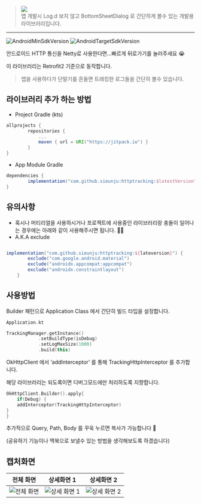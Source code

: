 > [![](https://jitpack.io/v/sieunju/httptracking.svg)](https://jitpack.io/#sieunju/httptracking)   
> 앱 개발시 Log.d 보지 않고 BottomSheetDialog 로 간단하게 볼수 있는 개발용 라이브러리입니다.
---
![AndroidMinSdkVersion](https://img.shields.io/badge/minSdkVersion-21-green.svg) ![AndroidTargetSdkVersion](https://img.shields.io/badge/targetSdkVersion-31-brightgreen.svg)

안드로이드 HTTP 통신을 Netty로 사용한다면...빠르게 뒤로가기를 눌러주세요 😭

이 라이브러리는 Retrofit2 기준으로 동작합니다.

> 앱을 사용하다가 단말기를 흔들면 트래킹한 로그들을 간단히 볼수 있습니다.

## 라이브러리 추가 하는 방법

- Project Gradle (kts)

```groovy
allprojects {
	    repositories {
		    ...
		    maven { url = URI("https://jitpack.io") }
	    }
}
```

- App Module Gradle

```groovy
dependencies {
    	implementation("com.github.sieunju:httptracking:$latestVersion")
}
```

## 유의사항
- 혹시나 머티리얼을 사용하시거나 프로젝트에 사용중인 라이브러리랑 충돌이 일어나는 경우에는 아래와 같이 사용해주시면 됩니다. 🙇‍♂️
- A.K.A exclude
```groovy

implementation("com.github.sieunju:httptracking:${lateversion}") {
        exclude("com.google.android.material")
        exclude("androidx.appcompat:appcompat")
        exclude("androidx.constraintlayout")
    }
```

## 사용방법

Builder 패턴으로 Application Class 에서 간단히 빌드 타입을 설정합니다.

```kotlin
Application.kt

TrackingManager.getInstance()
            .setBuildType(isDebug)
            .setLogMaxSize(1000)
            .build(this)
```

OkHttpClient 에서 ‘addInterceptor’ 를 통해 TrackingHttpInterceptor 를 추가합니다.

해당 라이브러리는 되도록이면 디버그모드에만 처리하도록 지향합니다.

```kotlin
OkHttpClient.Builder().apply{
	if(Debug) {
	addInterceptor(TrackingHttpInterceptor)
}
}
```

추가적으로 Query, Path, Body 를 꾸욱 누르면 복사가 가능합니다 🥰

(공유하기 기능이나 맥북으로 보낼수 있는 방법을 생각해보도록 하겠습니다)

## 캡처화면
|전체 화면|상세화면 1|상세화면 2|
|-|-|-|   
|![전체 화면](https://user-images.githubusercontent.com/33802191/166390208-4d42dbcc-b082-4f9f-94d4-4afc13901eb1.png)|![상세 화면 1](https://user-images.githubusercontent.com/33802191/166390217-ede0ee13-8b79-4c30-b603-0814b4f0f92e.png)|![상세 화면 2](https://user-images.githubusercontent.com/33802191/166390225-a0a1ad62-4855-4435-90c0-720585752bc8.png)


